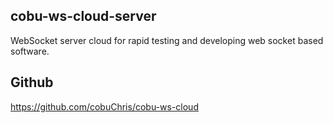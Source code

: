 ## cobu-ws-cloud-server
WebSocket server cloud for rapid testing and developing web socket based software.

## Github
https://github.com/cobuChris/cobu-ws-cloud